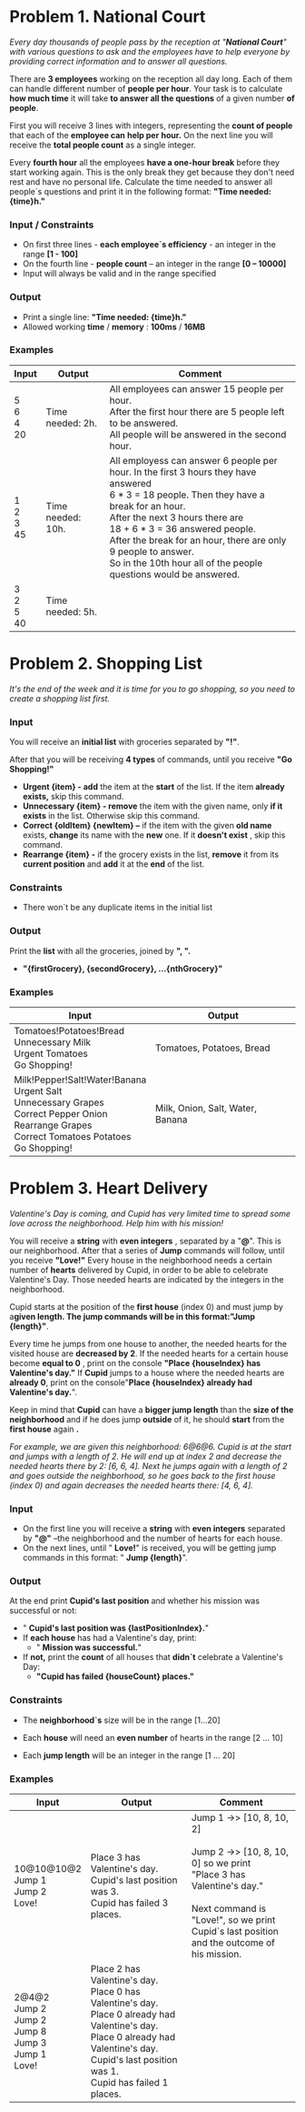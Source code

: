 # Problem 1. National Court

_Every day thousands of people pass by the reception at &quot;__National Court__&quot; with various questions to ask and the employees have to help everyone by providing correct information and to answer all questions._

There are **3 employees** working on the reception all day long. Each of them can handle different number of **people per hour**. Your task is to calculate **how much time** it will take **to answer all the questions** of a given number **of people**.

First you will receive 3 lines with integers, representing the **count of people** that each of the **employee can**  **help per**  **hour.** On the next line you will receive the **total people count** as a single integer.

Every **fourth hour** all the employees **have a one-hour break** before they start working again. This is the only break they get because they don't need rest and have no personal life. Calculate the time needed to answer all people`s questions and print it in the following format: **&quot;Time needed: {time}h.&quot;**

### Input / Constraints

- On first three lines - **each employee`s efficiency** - an integer in the range **[1 - 100]**
- On the fourth line - **people count** – an integer in the range **[0 – 10000]**
- Input will always be valid and in the range specified

### Output

- Print a single line: **&quot;Time needed: {time}h.&quot;**
- Allowed working **time** / **memory** : **100ms** / **16MB**

### Examples

| Input | Output | Comment |
|-|-|-|
| 5<br>6<br>4<br>20 | Time needed: 2h. | All employees can answer 15 people per hour. <br>After the first hour there are 5 people left to be answered.<br>All people will be answered in the second hour. |
| 1<br>2<br>3<br>45 | Time needed: 10h. | All employess can answer 6 people per hour. In the first 3 hours they have answered <br>6 * 3 = 18 people. Then they have a break for an hour.<br>After the next 3 hours there are <br>18 + 6 * 3 = 36 answered people. <br>After the break for an hour, there are only 9 people to answer.<br>So in the 10th hour all of the people questions would be answered. |
| 3<br>2<br>5<br>40 | Time needed: 5h. |  |

# Problem 2. Shopping List

_It&#39;s the end of the week and it is time for you to go shopping, so you need to create a shopping list first._

### Input

You will receive an **initial list** with groceries separated by **&quot;!&quot;**.

After that you will be receiving **4 types** of commands, until you receive **&quot;Go Shopping!&quot;**

- **Urgent {item} - add** the item at the **start** of the list. If the item **already exists,** skip this command.
- **Unnecessary {item} - remove** the item with the given name, only **if it exists** in the list. Otherwise skip this command.
- **Correct {oldItem} {newItem} –** if the item with the given **old name** exists, **change** its name with the **new** one. If it **doesn&#39;t exist** , skip this command.
- **Rearrange {item} -** if the grocery exists in the list, **remove** it from its **current position** and **add** it at the **end** of the list.

### Constraints

- There won`t be any duplicate items in the initial list

### Output

Print the **list** with all the groceries, joined by **&quot;, &quot;.**

- **&quot;{firstGrocery}, {secondGrocery}, …{nthGrocery}&quot;**

### Examples

| Input | Output |
|-|-|
| Tomatoes!Potatoes!Bread<br>Unnecessary Milk<br>Urgent Tomatoes<br>Go Shopping! | Tomatoes, Potatoes, Bread |
| Milk!Pepper!Salt!Water!Banana<br>Urgent Salt<br>Unnecessary Grapes <br>Correct Pepper Onion<br>Rearrange Grapes<br>Correct Tomatoes Potatoes<br>Go Shopping! | Milk, Onion, Salt, Water, Banana |

# Problem 3. Heart Delivery

_Valentine&#39;s Day is coming, and Cupid has very limited time to spread some love across the neighborhood. Help him with his mission!_

You will receive a **string** with **even integers** , separated by a &quot;**@**&quot;. This is our neighborhood. After that a series of **Jump** commands will follow, until you receive **&quot;Love!&quot;** Every house in the neighborhood needs a certain number of **hearts** delivered by Cupid, in order to be able to celebrate Valentine&#39;s Day. Those needed hearts are indicated by the integers in the neighborhood.

Cupid starts at the position of the **first house** (index 0) and must jump by a**given length. **The jump commands will be in this format:**&quot;Jump {length}&quot;**.

Every time he jumps from one house to another, the needed hearts for the visited house are **decreased by 2**. If the needed hearts for a certain house become **equal to 0** , print on the console **&quot;Place {houseIndex} has Valentine&#39;s day.&quot;** If **Cupid** jumps to a house where the needed hearts are **already 0**, print on the console&quot;**Place {houseIndex} already had Valentine&#39;s day.**&quot;.

Keep in mind that **Cupid** can have a **bigger jump length** than the **size of the neighborhood** and if he does jump **outside** of it, he should **start** from the **first house** again **.**

_For example, we are given this neighborhood: 6@6@6. Cupid is at the start and jumps with a length of 2. He will end up at index 2 and decrease the needed hearts there by 2: [6, 6, 4]. Next he jumps again with a length of 2 and goes outside the neighborhood, so he goes back to the first house (index 0) and again decreases the needed hearts there: [4, 6, 4]._

### Input

- On the first line you will receive a **string** with **even integers** separated by **&quot;@&quot;** –the neighborhood and the number of hearts for each house.
- On the next lines, until &quot; **Love!**&quot; is received, you will be getting jump commands in this format: &quot; **Jump {length}**&quot;.

### Output

At the end print **Cupid&#39;s last position** and whether his mission was successful or not:

- &quot; **Cupid&#39;s last position was {lastPositionIndex}.**&quot;
- If **each house** has had a Valentine&#39;s day, print:
  - &quot; **Mission was successful.**&quot;
- If **not,** print the **count** of all houses that **didn`t** celebrate a Valentine&#39;s Day:
  - **&quot;Cupid has failed {houseCount} places.&quot;**

### Constraints

- The **neighborhood`s** size will be in the range [1…20]

- Each **house** will need an **even number** of hearts in the range [2 … 10]
- Each **jump length** will be an integer in the range [1 … 20]

### Examples

| Input | Output | Comment |
|-|-|-|
| 10@10@10@2<br>Jump 1<br>Jump 2<br>Love! | Place 3 has Valentine's day.<br>Cupid's last position was 3.<br>Cupid has failed 3 places. | Jump 1 ->> [10, 8, 10, 2]<br><br>Jump 2 ->> [10, 8, 10, 0] so we print <br>"Place 3 has Valentine's day."<br><br>Next command is "Love!", so we print <br>Cupid`s last position and the outcome of <br>his mission. |
| 2@4@2<br>Jump 2<br>Jump 2<br>Jump 8<br>Jump 3<br>Jump 1<br>Love! | Place 2 has Valentine's day.<br>Place 0 has Valentine's day.<br>Place 0 already had Valentine's day.<br>Place 0 already had Valentine's day.<br>Cupid's last position was 1.<br>Cupid has failed 1 places. |  |
